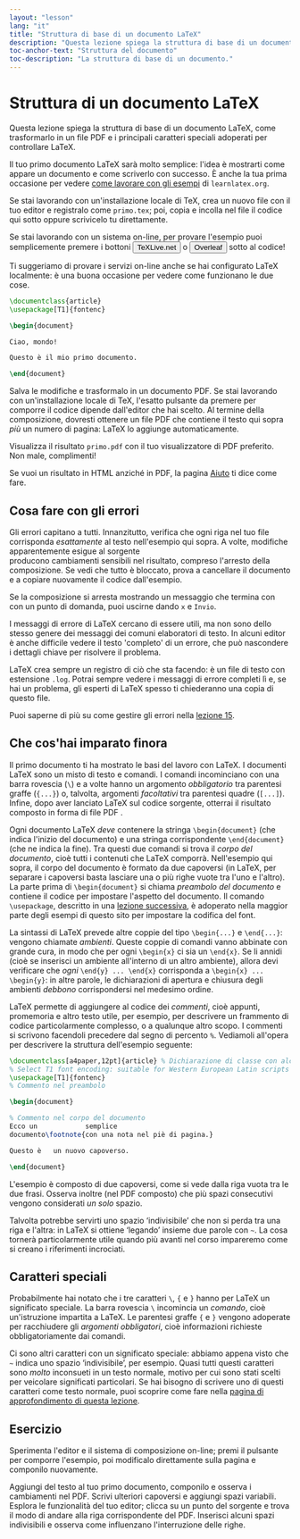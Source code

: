 ```yaml
---
layout: "lesson"
lang: "it"
title: "Struttura di base di un documento LaTeX"
description: "Questa lezione spiega la struttura di base di un documento LaTeX, come trasformarlo in un file PDF e i principali caratteri speciali adoperati per controllare LaTeX."
toc-anchor-text: "Struttura del documento"
toc-description: "La struttura di base di un documento."
---
```


# Struttura di un documento LaTeX

<span
  class="summary">Questa lezione spiega la struttura di base di un documento LaTeX, come trasformarlo in un file PDF e i principali caratteri speciali adoperati per controllare LaTeX.</span>

Il tuo primo documento LaTeX sarà molto semplice: l'idea è 
mostrarti come appare un documento e come scriverlo con 
successo. 
È anche la tua prima occasione per vedere 
[come lavorare con gli esempi](help) di `learnlatex.org`.

Se stai lavorando con un'installazione locale di TeX, 
crea un nuovo file con il tuo editor e registralo come 
`primo.tex`; poi, copia e incolla nel file 
il codice qui sotto oppure scrivicelo tu direttamente.

Se stai lavorando con un sistema on-line, per provare 
l'esempio puoi semplicemente premere i bottoni 
<button>TeXLive.net</button> o <button>Overleaf</button> 
sotto al codice!

<p
  class="hint">Ti suggeriamo di provare i servizi 
  on-line anche se hai configurato LaTeX localmente: 
  è una buona occasione per vedere come funzionano 
  le due cose.</p>

```latex
\documentclass{article}
\usepackage[T1]{fontenc}

\begin{document}

Ciao, mondo!

Questo è il mio primo documento.

\end{document}
```

Salva le modifiche e trasformalo in un documento PDF. 
Se stai lavorando con un'installazione locale di TeX, 
l'esatto pulsante da premere per comporre il codice 
dipende dall'editor che hai scelto. 
Al termine della composizione, dovresti ottenere 
un file PDF che contiene il testo qui sopra _più_ 
un numero di pagina: LaTeX lo aggiunge automaticamente.

Visualizza il risultato `primo.pdf` con il tuo 
visualizzatore di PDF preferito.
Non male, complimenti!

Se vuoi un risultato in HTML anziché in PDF, la pagina
[Aiuto](./help) ti dice come fare.

## Cosa fare con gli errori

Gli errori capitano a tutti.
Innanzitutto, verifica che ogni riga nel tuo file 
corrisponda _esattamente_ al testo nell'esempio qui sopra.
A volte, modifiche apparentemente esigue al sorgente  
producono cambiamenti sensibili nel risultato, compreso 
l'arresto della composizione.
Se vedi che tutto è bloccato, prova a cancellare il 
documento e a copiare nuovamente il codice dall'esempio.

Se la composizione si arresta mostrando un messaggio
che termina con con un punto di domanda, puoi
uscirne dando `x` e `Invio`.

I messaggi di errore di LaTeX cercano di essere utili, 
ma non sono dello stesso genere dei messaggi dei 
comuni elaboratori di testo.
In alcuni editor è anche difficile vedere il testo 
'completo' di un errore, che può nascondere i 
dettagli chiave per risolvere il problema.

LaTeX crea sempre un registro di ciò che sta facendo: 
è un file di testo con estensione `.log`.
Potrai sempre vedere i messaggi di errore completi lì 
e, se hai un problema, gli esperti di LaTeX spesso ti 
chiederanno una copia di questo file.

<p
  class="hint">Puoi saperne di più su come gestire gli errori
  nella <a href="./lesson-15">lezione 15</a>.</p>

## Che cos'hai imparato finora

Il primo documento ti ha mostrato le basi del lavoro
con LaTeX.
I documenti LaTeX sono un misto di testo e comandi.
I comandi incominciano con una barra rovescia (`\`)
e a volte hanno un argomento _obbligatorio_ tra 
parentesi graffe (`{...}`) o, talvolta, argomenti 
_facoltativi_ tra parentesi quadre (`[...]`).
Infine, dopo aver lanciato LaTeX sul codice sorgente, 
otterrai il risultato composto in forma di file PDF .

Ogni documento LaTeX _deve_ contenere la stringa
`\begin{document}` (che indica l'inizio del documento) 
e una stringa corrispondente `\end{document}` 
(che ne indica la fine).
Tra questi due comandi si trova il *corpo del documento*, 
cioè tutti i contenuti che LaTeX comporrà.
Nell'esempio qui sopra, il corpo del documento è formato 
da due capoversi (in LaTeX, per separare i capoversi
basta lasciare una o più righe vuote tra l'uno e l'altro).
La parte prima di `\begin{document}` si chiama 
*preambolo del documento* e contiene il codice per 
impostare l'aspetto del documento.
Il comando `\usepackage`, descritto in una 
[lezione successiva](lesson-06), è adoperato nella 
maggior parte degli esempi di questo sito per impostare 
la codifica del font.

La sintassi di LaTeX prevede altre coppie del tipo 
`\begin{...}` e `\end{...}`: vengono chiamate *ambienti*.
Queste coppie di comandi vanno abbinate con grande cura,
in modo che per ogni `\begin{x}` ci sia un `\end{x}`.
Se li annidi (cioè se inserisci un ambiente all'interno
di un altro ambiente), allora devi verificare che _ogni_ 
`\end{y} ... \end{x}` corrisponda a `\begin{x} ... \begin{y}`: 
in altre parole, le dichiarazioni di apertura e chiusura
degli ambienti _debbono_ corrispondersi nel medesimo ordine.

LaTeX permette di aggiungere al codice dei _commenti_, cioè
appunti, promemoria e altro testo utile, per esempio, per 
descrivere un frammento di codice particolarmente complesso,
o a qualunque altro scopo.
I commenti si scrivono facendoli precedere dal segno di 
percento `%`.
Vediamoli all'opera per descrivere la struttura dell'esempio
seguente:

```latex
\documentclass[a4paper,12pt]{article} % Dichiarazione di classe con alcune opzioni
% Select T1 font encoding: suitable for Western European Latin scripts
\usepackage[T1]{fontenc}
% Commento nel preambolo

\begin{document}

% Commento nel corpo del documento
Ecco un            semplice
documento\footnote{con una nota nel piè di pagina.}

Questo è   un nuovo capoverso.

\end{document}
```

L'esempio è composto di due capoversi, 
come si vede dalla riga vuota tra le due frasi. 
Osserva inoltre (nel PDF composto) che più spazi 
consecutivi vengono considerati _un solo_ spazio.

Talvolta potrebbe servirti uno spazio ‘indivisibile’ 
che non si perda tra una riga e l'altra: in LaTeX 
si ottiene ‘legando’ insieme due parole con `~`.
La cosa tornerà particolarmente utile quando più avanti
nel corso impareremo come si creano i riferimenti 
incrociati.

## Caratteri speciali

Probabilmente hai notato che i tre caratteri 
`\`, `{` e `}` hanno per LaTeX un significato 
speciale.
La barra rovescia `\` incomincia un _comando_, 
cioè un'istruzione impartita a LaTeX. 
Le parentesi graffe `{` e `}` vengono adoperate per 
racchiudere gli _argomenti obbligatori_, cioè 
informazioni richieste obbligatoriamente dai comandi.

Ci sono altri caratteri con un significato speciale: 
abbiamo appena visto che `~` indica uno spazio 
‘indivisibile’, per esempio. 
Quasi tutti questi caratteri sono _molto_
inconsueti in un testo normale, motivo per cui 
sono stati scelti per veicolare significati 
particolari.
Se hai bisogno di scrivere uno di questi caratteri
come testo normale, puoi scoprire come fare nella 
[pagina di approfondimento di questa lezione](more-03).

## Esercizio

Sperimenta l'editor e il sistema di composizione 
on-line; premi il pulsante per comporre l'esempio, 
poi modificalo direttamente sulla pagina e 
componilo nuovamente.

Aggiungi del testo al tuo primo documento, componilo 
e osserva i cambiamenti nel PDF. 
Scrivi ulteriori capoversi e aggiungi spazi variabili. 
Esplora le funzionalità del tuo editor; clicca su un 
punto del sorgente e trova il modo di andare alla 
riga corrispondente del PDF. 
Inserisci alcuni spazi indivisibili e osserva come 
influenzano l'interruzione delle righe.
